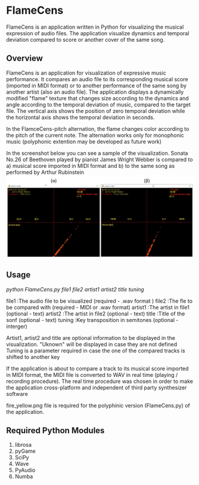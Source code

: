 # FlameCens



FlameCens is an application written in Python for visualizing the musical expression of audio files. The application visualize dynamics and temporal deviation compared to score or another cover of the same song.


## Overview
FlameCens is an application for visualization of expressive music performance. It compares an audio file to its corresponding musical score (imported in MIDI format) or to another performance of the same song by another artist (also an audio file). The application displays a dynamically modified "flame" texture that changes size according to the dynamics and angle according to the temporal deviation of music, compared to the target file. The vertical axis shows the position of zero temporal deviation while the horizontal axis shows the temporal deviation in seconds.

In the FlamceCens-pitch alternation, the flame changes color according to the pitch of the current note. The alternation works only for monophonic music (polyphonic extention may be developed as future work)

In the screenshot below you can see a sample of the visualization. Sonata No.26 of Beethoven played by pianist James Wright Webber is compared to a) musical score imported in MIDI format and b) to the same song as performed by Arthur Rubinstein
![Screenshot](sample.png)


## Usage

*python FlameCens.py file1 file2 artist1 artist2 title tuning*

file1     :The audio file to be visualized (required - .wav format )
file2     :The fle to be compared with (required - MIDI or .wav format)
artist1   :The artist in file1 (optional - text)
artist2   :The artist in file2 (optional - text)
title     :Title of the sonf (optional - text)
tuning    :Key transposition in semitones (optional - interger)

Artist1, artist2 and title are optional information to be displayed in the visualization. "Uknown" will be displayed in case they are not defined
Tuning is a parameter required in case the one of the compared tracks is shifted to another key

If the application is about to compare a track to its musical score imported in MIDI format, the MIDI file is converted to WAV in real time (playing / recording procedure). The real time procedure was chosen in order to make the application cross-platform and independent of third party synthesizer software

fire_yellow.png file is required for the polyphinic version (FlameCens.py) of the application.

## Required Python Modules
1)  librosa
2)  pyGame
3)  SciPy
4)  Wave
5)  PyAudio
6)  Numba
